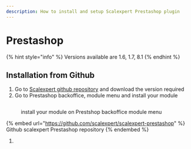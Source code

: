 ```yaml
---
description: How to install and setup Scalexpert Prestashop plugin
---
```


# Prestashop

{% hint style="info" %}
Versions available are 1.6, 1.7, 8.1
{% endhint %}

## Installation from Github

1. Go to [Scalexpert github repository](https://github.com/scalexpert/scalexpert-prestashop) and download the version required
2. Go to Prestashop backoffice, module menu and install your module



<figure><img src="../../../.gitbook/assets/1-prestashop-installation.gif" alt=""><figcaption><p>install your module on Prestshop backoffice module menu</p></figcaption></figure>





{% embed url="https://github.com/scalexpert/scalexpert-prestashop" %}
Github scalexpert Prestashop repository
{% endembed %}

1.
